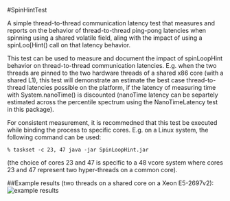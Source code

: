 #SpinHintTest

A simple thread-to-thread communication latency test that measures and reports on the
behavior of thread-to-thread ping-pong latencies when spinning using a shared volatile
field, aling with the impact of using a spinLoo[Hint() call on that latency behavior.

This test can be used to measure and document the impact of spinLoopHint behavior
on thread-to-thread communication latencies. E.g. when the two threads are pinned to
the two hardware threads of a shared x86 core (with a shared L1), this test will
demonstrate an estimate the best case thread-to-thread latencies possible on the
platform, if the latency of measuring time with System.nanoTime() is discounted
(nanoTime latency can be separtely estimated across the percentile spectrum using
the NanoTimeLatency test in this package).

For consistent measurement, it is recommedned that this test be executed while
binding the process to specific cores. E.g. on a Linux system, the following
command can be used:

    % taskset -c 23, 47 java -jar SpinLoopHint.jar
(the choice of cores 23 and 47 is specific to a 48 vcore system where cores
 23 and 47 represent two hyper-threads on a common core).
 
##Example results (two threads on a shared core on a Xeon E5-2697v2): 
![example results] 
 
[example results]:https://raw.github.com/giltene/GilExamples/master/SpinHintTest/SpinLoopLatency_E5-2697v2_sharedCore.png "Example Results on E5-2697v2"
 
